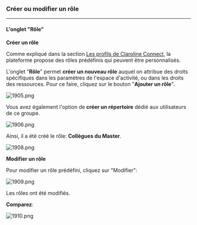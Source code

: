 ### Créer ou modifier un rôle
---

#### L'onglet "Rôle"

**Créer un rôle**

Comme expliqué dans la section [Les profils de Claroline Connect](../workspaces/les_roles_et_les_profils.md), la plateforme propose des rôles prédéfinis qui peuvent être personnalisés.

L'onglet "**Rôle**" permet **créer un nouveau rôle** auquel on attribue des droits spécifiques dans les paramètres de l'espace d'activité, ou dans les droits des ressources.
Pour ce faire, cliquez sur le bouton "**Ajouter un rôle**".

![1905.png](http://www.claroline.net/uploads/custom/images/1905.png)

Vous avez également l'option de **créer un répertoire** dédié aux utilisateurs de ce groupe.

![1906.png](http://www.claroline.net/uploads/custom/images/1906.png)

Ainsi, il a été créé le rôle: **Collègues du Master**.

![1908.png](http://www.claroline.net/uploads/custom/images/1908.png)

**Modifier un rôle**

Pour modifier un rôle prédéfini, cliquez sur "Modifier":

![1909.png](http://www.claroline.net/uploads/custom/images/1909.png)

Les rôles ont été modifiés.

**Comparez**:

![1910.png](http://www.claroline.net/uploads/custom/images/1910.png)

